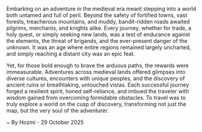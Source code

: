 
Embarking on an adventure in the medieval era meant stepping into a world both untamed and full of peril. Beyond the safety of fortified towns, vast forests, treacherous mountains, and muddy, bandit-ridden roads awaited pilgrims, merchants, and knights alike. Every journey, whether for trade, a holy quest, or simply seeking new lands, was a test of endurance against the elements, the threat of brigands, and the ever-present danger of the unknown. It was an age where entire regions remained largely uncharted, and simply reaching a distant city was an epic feat.

Yet, for those bold enough to brave the arduous paths, the rewards were immeasurable. Adventures across medieval lands offered glimpses into diverse cultures, encounters with unique peoples, and the discovery of ancient ruins or breathtaking, untouched vistas. Each successful journey forged a resilient spirit, honed self-reliance, and imbued the traveler with wisdom gained from overcoming formidable obstacles. To travel was to truly explore a world on the cusp of discovery, transforming not just the map, but the very soul of the adventurer.

~ By Hozmi - 29 October 2025
